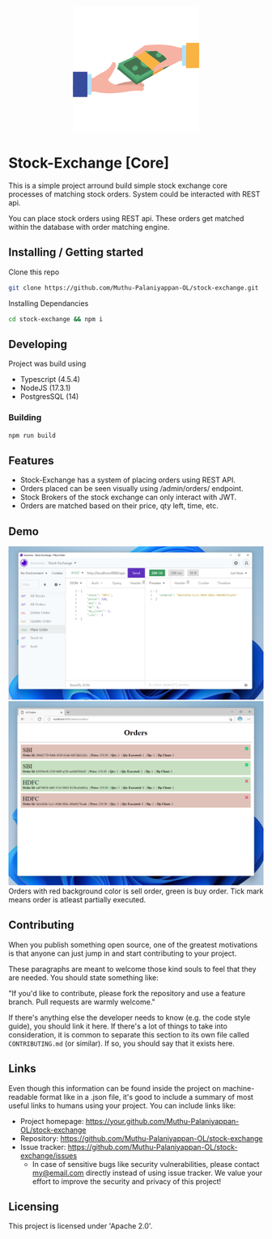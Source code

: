 <div align="center">
  <img src="./assets/logo.png" style="height: 250px;">
</div>

# Stock-Exchange [Core]
This is a simple project arround build simple stock exchange core processes of matching stock orders. System could be interacted with REST api.

You can place stock orders using REST api. These orders get matched within the database with order matching engine.

## Installing / Getting started

Clone this repo
```sh
git clone https://github.com/Muthu-Palaniyappan-OL/stock-exchange.git
```

Installing Dependancies
```sh 
cd stock-exchange && npm i
```

## Developing

Project was build using 
- Typescript (4.5.4)
- NodeJS (17.3.1)
- PostgresSQL (14)


### Building

```sh
npm run build
```

## Features

- Stock-Exchange has a system of placing orders using REST API.
- Orders placed can be seen visually using /admin/orders/ endpoint.
- Stock Brokers of the stock exchange can only interact with JWT.
- Orders are matched based on their price, qty left, time, etc.

## Demo

![Image Of Sending REST API Request](./assets/ss1.png)
![Viewing Orders In Orders Dashboard](./assets/ss2.png)
Orders with red background color is sell order, green is buy order. Tick mark means order is atleast partially executed.

## Contributing

When you publish something open source, one of the greatest motivations is that
anyone can just jump in and start contributing to your project.

These paragraphs are meant to welcome those kind souls to feel that they are
needed. You should state something like:

"If you'd like to contribute, please fork the repository and use a feature
branch. Pull requests are warmly welcome."

If there's anything else the developer needs to know (e.g. the code style
guide), you should link it here. If there's a lot of things to take into
consideration, it is common to separate this section to its own file called
`CONTRIBUTING.md` (or similar). If so, you should say that it exists here.

## Links

Even though this information can be found inside the project on machine-readable
format like in a .json file, it's good to include a summary of most useful
links to humans using your project. You can include links like:

- Project homepage: https://your.github.com/Muthu-Palaniyappan-OL/stock-exchange
- Repository: https://github.com/Muthu-Palaniyappan-OL/stock-exchange
- Issue tracker: https://github.com/Muthu-Palaniyappan-OL/stock-exchange/issues
  - In case of sensitive bugs like security vulnerabilities, please contact
    my@email.com directly instead of using issue tracker. We value your effort
    to improve the security and privacy of this project!


## Licensing

This project is licensed under 'Apache 2.0'.